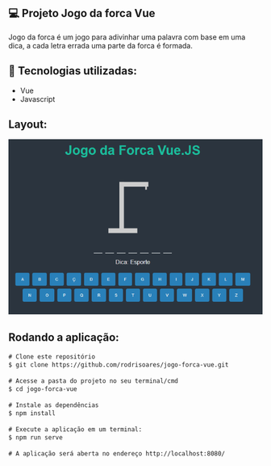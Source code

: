 ## 💻 Projeto Jogo da forca Vue

Jogo da forca é um jogo para adivinhar uma palavra com base em uma dica, a cada letra errada uma parte da forca é formada.

## 🚀 Tecnologias utilizadas:
- Vue 
- Javascript

## Layout:
<img src="https://github.com/rodrisoares/jogo-forca-vue/blob/main/src/assets/layout.PNG" />

## Rodando a aplicação:
```
# Clone este repositório
$ git clone https://github.com/rodrisoares/jogo-forca-vue.git

# Acesse a pasta do projeto no seu terminal/cmd
$ cd jogo-forca-vue

# Instale as dependências
$ npm install 

# Execute a aplicação em um terminal:
$ npm run serve 

# A aplicação será aberta no endereço http://localhost:8080/
```
